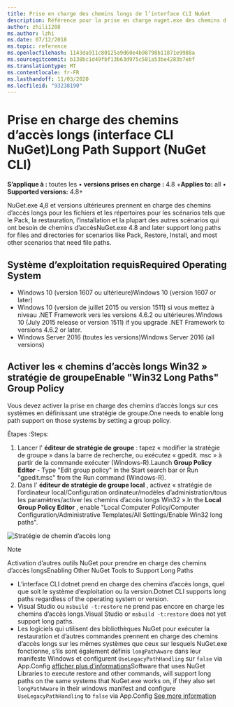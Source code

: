 ```yaml
---
title: Prise en charge des chemins longs de l’interface CLI NuGet
description: Référence pour la prise en charge nuget.exe des chemins d’accès longs
author: zhili1208
ms.author: lzhi
ms.date: 07/12/2018
ms.topic: reference
ms.openlocfilehash: 1143da911c80125a9d60e4b98798b11871e9988a
ms.sourcegitcommit: b138bc1d49fbf13b63d975c581a53be4283b7ebf
ms.translationtype: MT
ms.contentlocale: fr-FR
ms.lasthandoff: 11/03/2020
ms.locfileid: "93238190"
---
```

# <a name="long-path-support-nuget-cli"></a><span data-ttu-id="ffff6-103">Prise en charge des chemins d’accès longs (interface CLI NuGet)</span><span class="sxs-lookup"><span data-stu-id="ffff6-103">Long Path Support (NuGet CLI)</span></span>

<span data-ttu-id="ffff6-104">**S’applique à :** toutes les &bullet; **versions prises en charge :** 4.8 +</span><span class="sxs-lookup"><span data-stu-id="ffff6-104">**Applies to:** all &bullet; **Supported versions:** 4.8+</span></span>

<span data-ttu-id="ffff6-105">NuGet.exe 4,8 et versions ultérieures prennent en charge des chemins d’accès longs pour les fichiers et les répertoires pour les scénarios tels que le Pack, la restauration, l’installation et la plupart des autres scénarios qui ont besoin de chemins d’accès</span><span class="sxs-lookup"><span data-stu-id="ffff6-105">NuGet.exe 4.8 and later support long paths for files and directories for scenarios like Pack, Restore, Install, and most other scenarios that need file paths.</span></span>

## <a name="required-operating-system"></a><span data-ttu-id="ffff6-106">Système d’exploitation requis</span><span class="sxs-lookup"><span data-stu-id="ffff6-106">Required Operating System</span></span>

-   <span data-ttu-id="ffff6-107">Windows 10 (version 1607 ou ultérieure)</span><span class="sxs-lookup"><span data-stu-id="ffff6-107">Windows 10 (version 1607 or later)</span></span>
-   <span data-ttu-id="ffff6-108">Windows 10 (version de juillet 2015 ou version 1511) si vous mettez à niveau .NET Framework vers les versions 4.6.2 ou ultérieures.</span><span class="sxs-lookup"><span data-stu-id="ffff6-108">Windows 10 (July 2015 release or version 1511) if you upgrade .NET Framework to versions 4.6.2 or later.</span></span>
-   <span data-ttu-id="ffff6-109">Windows Server 2016 (toutes les versions)</span><span class="sxs-lookup"><span data-stu-id="ffff6-109">Windows Server 2016 (all versions)</span></span>

## <a name="enable-win32-long-paths-group-policy"></a><span data-ttu-id="ffff6-110">Activer les « chemins d’accès longs Win32 » stratégie de groupe</span><span class="sxs-lookup"><span data-stu-id="ffff6-110">Enable "Win32 Long Paths" Group Policy</span></span>

<span data-ttu-id="ffff6-111">Vous devez activer la prise en charge des chemins d’accès longs sur ces systèmes en définissant une stratégie de groupe.</span><span class="sxs-lookup"><span data-stu-id="ffff6-111">One needs to enable long path support on those systems by setting a group policy.</span></span>

<span data-ttu-id="ffff6-112">Étapes :</span><span class="sxs-lookup"><span data-stu-id="ffff6-112">Steps:</span></span>
1. <span data-ttu-id="ffff6-113">Lancer l' **éditeur de stratégie de groupe** : tapez « modifier la stratégie de groupe » dans la barre de recherche, ou exécutez « gpedit. msc » à partir de la commande exécuter (Windows-R).</span><span class="sxs-lookup"><span data-stu-id="ffff6-113">Launch **Group Policy Editor** - Type "Edit group policy" in the Start search bar or Run "gpedit.msc" from the Run command (Windows-R).</span></span>
2. <span data-ttu-id="ffff6-114">Dans l' **éditeur de stratégie de groupe local** , activez « stratégie de l’ordinateur local/Configuration ordinateur/modèles d’administration/tous les paramètres/activer les chemins d’accès longs Win32 ».</span><span class="sxs-lookup"><span data-stu-id="ffff6-114">In the **Local Group Policy Editor** , enable "Local Computer Policy/Computer Configuration/Administrative Templates/All Settings/Enable Win32 long paths".</span></span>

![Stratégie de chemin d’accès long](media/LongPathPolicy.png)


> [!Note]
> <span data-ttu-id="ffff6-116">Activation d’autres outils NuGet pour prendre en charge des chemins d’accès longs</span><span class="sxs-lookup"><span data-stu-id="ffff6-116">Enabling Other NuGet Tools to Support Long Paths</span></span>
>
> -   <span data-ttu-id="ffff6-117">L’interface CLI dotnet prend en charge des chemins d’accès longs, quel que soit le système d’exploitation ou la version.</span><span class="sxs-lookup"><span data-stu-id="ffff6-117">Dotnet CLI supports long paths regardless of the operating system or version.</span></span>
> -   <span data-ttu-id="ffff6-118">Visual Studio ou `msbuild -t:restore` ne prend pas encore en charge les chemins d’accès longs.</span><span class="sxs-lookup"><span data-stu-id="ffff6-118">Visual Studio or `msbuild -t:restore` does not yet support long paths.</span></span>
> -   <span data-ttu-id="ffff6-119">Les logiciels qui utilisent des bibliothèques NuGet pour exécuter la restauration et d’autres commandes prennent en charge des chemins d’accès longs sur les mêmes systèmes que ceux sur lesquels NuGet.exe fonctionne, s’ils sont également définis `longPathAware` dans leur manifeste Windows et configurent `UseLegacyPathHandling` sur `false` via App.Config [afficher plus d’informations](/archive/blogs/jeremykuhne/net-4-6-2-and-long-paths-on-windows-10)</span><span class="sxs-lookup"><span data-stu-id="ffff6-119">Software that uses NuGet Libraries to execute restore and other commands, will support long paths on the same systems that NuGet.exe works on, if they also set `longPathAware` in their windows manifest and configure `UseLegacyPathHandling` to `false` via App.Config [See more information](/archive/blogs/jeremykuhne/net-4-6-2-and-long-paths-on-windows-10)</span></span>